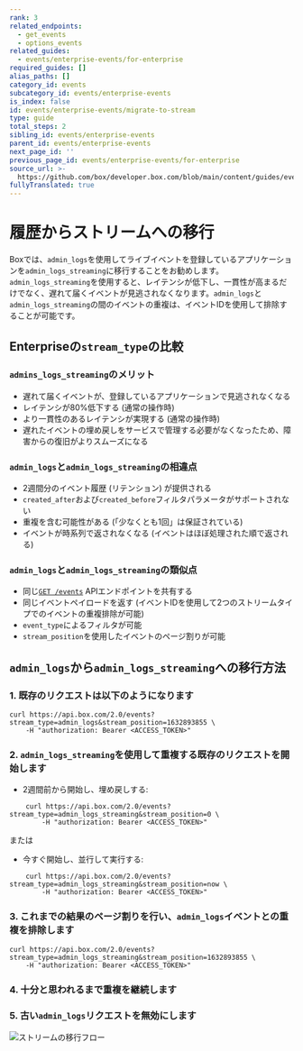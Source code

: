 ```yaml
---
rank: 3
related_endpoints:
  - get_events
  - options_events
related_guides:
  - events/enterprise-events/for-enterprise
required_guides: []
alias_paths: []
category_id: events
subcategory_id: events/enterprise-events
is_index: false
id: events/enterprise-events/migrate-to-stream
type: guide
total_steps: 2
sibling_id: events/enterprise-events
parent_id: events/enterprise-events
next_page_id: ''
previous_page_id: events/enterprise-events/for-enterprise
source_url: >-
  https://github.com/box/developer.box.com/blob/main/content/guides/events/enterprise-events/migrate-to-stream.md
fullyTranslated: true
---
```

# 履歴からストリームへの移行

Boxでは、`admin_logs`を使用してライブイベントを登録しているアプリケーションを`admin_logs_streaming`に移行することをお勧めします。`admin_logs_streaming`を使用すると、レイテンシが低下し、一貫性が高まるだけでなく、遅れて届くイベントが見逃されなくなります。`admin_logs`と`admin_logs_streaming`の間のイベントの重複は、イベントIDを使用して排除することが可能です。

## Enterpriseの`stream_type`の比較

### `admins_logs_streaming`のメリット

* 遅れて届くイベントが、登録しているアプリケーションで見逃されなくなる
* レイテンシが80%低下する (通常の操作時)
* より一貫性のあるレイテンシが実現する (通常の操作時)
* 遅れたイベントの埋め戻しをサービスで管理する必要がなくなったため、障害からの復旧がよりスムーズになる

### `admin_logs`と`admin_logs_streaming`の相違点

* 2週間分のイベント履歴 (リテンション) が提供される
* `created_after`および`created_before`フィルタパラメータがサポートされない
* 重複を含む可能性がある (「少なくとも1回」は保証されている)
* イベントが時系列で返されなくなる (イベントはほぼ処理された順で返される)

### `admin_logs`と`admin_logs_streaming`の類似点

* 同じ[`GET /events`][events-api] APIエンドポイントを共有する
* 同じイベントペイロードを返す (イベントIDを使用して2つのストリームタイプでのイベントの重複排除が可能)
* `event_type`によるフィルタが可能
* `stream_position`を使用したイベントのページ割りが可能

## `admin_logs`から`admin_logs_streaming`への移行方法

### 1. 既存のリクエストは以下のようになります

```curl
curl https://api.box.com/2.0/events?stream_type=admin_logs&stream_position=1632893855 \
    -H "authorization: Bearer <ACCESS_TOKEN>"

```

### 2. `admin_logs_streaming`を使用して重複する既存のリクエストを開始します

* 2週間前から開始し、埋め戻しする:

```curl
    curl https://api.box.com/2.0/events?stream_type=admin_logs_streaming&stream_position=0 \
        -H "authorization: Bearer <ACCESS_TOKEN>"

```

または

* 今すぐ開始し、並行して実行する:

```curl
    curl https://api.box.com/2.0/events?stream_type=admin_logs_streaming&stream_position=now \
        -H "authorization: Bearer <ACCESS_TOKEN>"

```

### 3. これまでの結果のページ割りを行い、`admin_logs`イベントとの重複を排除します

```curl
curl https://api.box.com/2.0/events?stream_type=admin_logs_streaming&stream_position=1632893855 \
    -H "authorization: Bearer <ACCESS_TOKEN>"

```

### 4. 十分と思われるまで重複を継続します

### 5. 古い`admin_logs`リクエストを無効にします

<ImageFrame center shadow border>

![ストリームの移行フロー](images/migrate_to_stream.png)

</ImageFrame>

[events-api]: e://events
